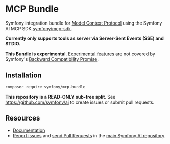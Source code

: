 # MCP Bundle

Symfony integration bundle for [Model Context Protocol](https://modelcontextprotocol.io/) using the Symfony AI
MCP SDK [symfony/mcp-sdk](https://github.com/symfony/mcp-sdk).

**Currently only supports tools as server via Server-Sent Events (SSE) and STDIO.**

**This Bundle is experimental**.
[Experimental features](https://symfony.com/doc/current/contributing/code/experimental.html)
are not covered by Symfony's
[Backward Compatibility Promise](https://symfony.com/doc/current/contributing/code/bc.html).

## Installation

```bash
composer require symfony/mcp-bundle
```

**This repository is a READ-ONLY sub-tree split**. See
https://github.com/symfony/ai to create issues or submit pull requests.

## Resources

- [Documentation](doc/index.rst)
- [Report issues](https://github.com/symfony/ai/issues) and
  [send Pull Requests](https://github.com/symfony/ai/pulls)
  in the [main Symfony AI repository](https://github.com/symfony/ai)
